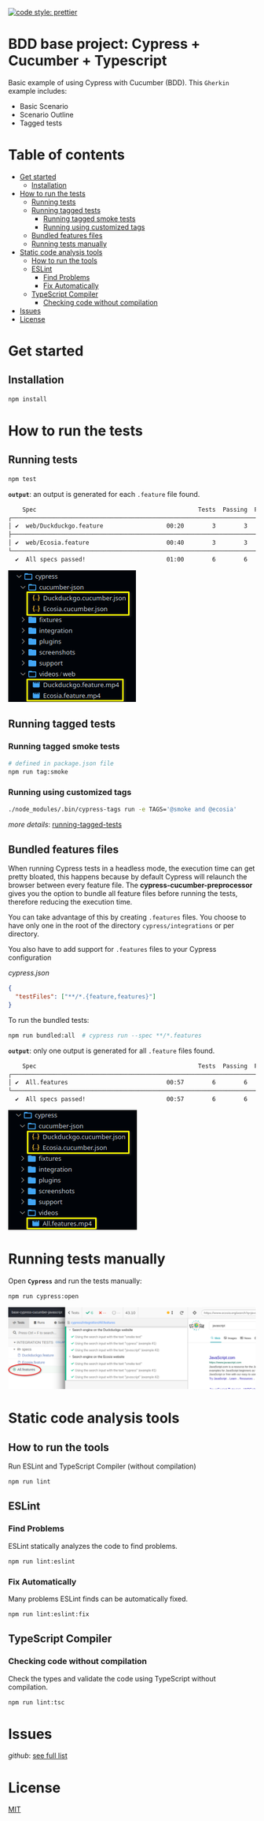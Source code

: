 [![code style: prettier](https://img.shields.io/badge/code_style-prettier-ff69b4.svg?style=flat-square)](https://github.com/prettier/prettier)

# BDD base project: Cypress + Cucumber + Typescript

Basic example of using Cypress with Cucumber (BDD). This `Gherkin` example includes:
- Basic Scenario
- Scenario Outline
- Tagged tests

# Table of contents

* [Get started](#get-started)
  * [Installation](#installation)
* [How to run the tests](#how-to-run-the-tests)
  * [Running tests](#running-tests)
  * [Running tagged tests](#running-tagged-tests)
    * [Running tagged smoke tests](#running-tagged-smoke-tests)
    * [Running using customized tags](#running-using-customized-tags)
  * [Bundled features files](#bundled-features-files)
  * [Running tests manually](#running-tests-manually)
* [Static code analysis tools](#static-code-analysis-tools)
  * [How to run the tools](#how-to-run-the-tools)
  * [ESLint](#eslint)
    * [Find Problems](#find-problems)
    * [Fix Automatically](#fix-automatically)
  * [TypeScript Compiler](#typescript-compiler)
    * [Checking code without compilation](#checking-code-without-compilation)
* [Issues](#issues)
* [License](#license)

# Get started

## Installation

```bash
npm install
```

# How to run the tests

## Running tests

```bash
npm test
```

**`output`**: an output is generated for each `.feature` file found.

```bash
    Spec                                              Tests  Passing  Failing  Pending  Skipped
┌────────────────────────────────────────────────────────────────────────────────────────────────┐
│ ✔  web/Duckduckgo.feature                  00:20        3        3        -        -        -  │
├────────────────────────────────────────────────────────────────────────────────────────────────┤
│ ✔  web/Ecosia.feature                      00:40        3        3        -        -        -  │
└────────────────────────────────────────────────────────────────────────────────────────────────┘
  ✔  All specs passed!                       01:00        6        6        -        -        -
```

![Output](./images/general_output.png "VSCode Side Bar")

## Running tagged tests

### Running tagged smoke tests

```bash
# defined in package.json file
npm run tag:smoke
```

### Running using customized tags

```bash
./node_modules/.bin/cypress-tags run -e TAGS='@smoke and @ecosia'
```

*more details*: [running-tagged-tests](https://www.npmjs.com/package/cypress-cucumber-preprocessor#running-tagged-tests)

## Bundled features files

When running Cypress tests in a headless mode, the execution time can get pretty bloated, this
happens because by default Cypress will relaunch the browser between every feature file. The
**cypress-cucumber-preprocessor** gives you the option to bundle all feature files before running
the tests, therefore reducing the execution time.

You can take advantage of this by creating `.features` files. You choose to have only one in the root
of the directory `cypress/integrations` or per directory.

You also have to add support for `.features` files to your Cypress configuration

*cypress.json*

```json
{
  "testFiles": ["**/*.{feature,features}"]
}
```

To run the bundled tests:

```bash
npm run bundled:all  # cypress run --spec **/*.features
```

**`output`**: only one output is generated for all `.feature` files found.

```bash
    Spec                                              Tests  Passing  Failing  Pending  Skipped
┌────────────────────────────────────────────────────────────────────────────────────────────────┐
│ ✔  All.features                            00:57        6        6        -        -        -  │
└────────────────────────────────────────────────────────────────────────────────────────────────┘
  ✔  All specs passed!                       00:57        6        6        -        -        -
```

![Output](./images/bundled_output.png "VSCode Side Bar")

# Running tests manually

Open **`Cypress`** and run the tests manually:

```bash
npm run cypress:open
```

![Output](./images/cypress_ui.png "Cypress UI")


# Static code analysis tools

## How to run the tools

Run ESLint and TypeScript Compiler (without compilation)

```bash
npm run lint
```

## ESLint

### Find Problems

ESLint statically analyzes the code to find problems.

```bash
npm run lint:eslint
```

### Fix Automatically

Many problems ESLint finds can be automatically fixed.

```bash
npm run lint:eslint:fix
```

## TypeScript Compiler

### Checking code without compilation

Check the types and validate the code using TypeScript without compilation.

```bash
npm run lint:tsc
```

# Issues

*github*: [see full list](https://github.com/TheBrainFamily/cypress-cucumber-preprocessor/issues)

# License

[MIT](./LICENSE)
